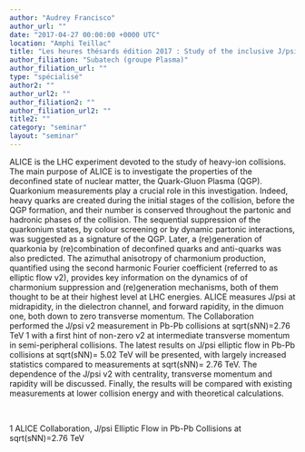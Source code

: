 ```yaml
---
author: "Audrey Francisco"
author_url: ""
date: "2017-04-27 00:00:00 +0000 UTC"
location: "Amphi Teillac"
title: "Les heures thésards édition 2017 : Study of the inclusive J/psi elliptic flow in Pb-Pb collisions at sqrt(sNN)=5.02 TeV with the ALICE experiment at LHC"
author_filiation: "Subatech (groupe Plasma)"
author_filiation_url: ""
type: "spécialisé"
author2: ""
author_url2: ""
author_filiation2: ""
author_filiation_url2: ""
title2: ""
category: "seminar" 
layout: "seminar"
---
```

ALICE is the LHC experiment devoted to the study of heavy-ion collisions. The main purpose of ALICE is to investigate the properties of the deconfined state of nuclear matter, the Quark-Gluon Plasma (QGP). Quarkonium measurements play a crucial role in this investigation. Indeed, heavy quarks are created during the initial stages of the collision, before the QGP formation, and their number is conserved throughout the partonic and hadronic phases of the collision. The sequential suppression of the quarkonium states, by colour screening or by dynamic partonic interactions, was suggested as a signature of the QGP. Later, a (re)generation of quarkonia by (re)combination of deconfined quarks and anti-quarks was also predicted. The azimuthal anisotropy of charmonium production, quantified using the second harmonic Fourier coefficient (referred to as elliptic flow v2), provides key information on the dynamics of of charmonium suppression and (re)generation mechanisms, both of them thought to be at their highest level at LHC energies. ALICE measures J/psi at midrapidity, in the dielectron channel, and forward rapidity, in the dimuon one, both down to zero transverse momentum. The Collaboration performed the J/psi v2 measurement in Pb-Pb collisions at sqrt(sNN)=2.76 TeV 
1
 with a first hint of non-zero v2 at intermediate transverse momentum in semi-peripheral collisions. The latest results on J/psi elliptic flow in Pb-Pb collisions at 
sqrt(sNN)=
5.02 TeV will be presented, with largely increased statistics compared to measurements at 
sqrt(sNN)=
2.76 TeV. The dependence of the J/psi v2 with centrality, transverse momentum and rapidity will be discussed. Finally, the results will be compared with existing measurements at lower collision energy and with theoretical calculations.

 


1
ALICE Collaboration, J/psi Elliptic Flow in Pb-Pb Collisions at 
sqrt(sNN)=2.76 TeV

